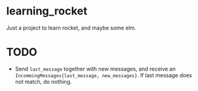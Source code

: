 # learning_rocket

Just a project to learn rocket, and maybe some elm.

# TODO

 - Send `last_message` together with new messages, and receive an `IncommingMessages{last_message, new_messages}`. If last message does not match, do nothing.